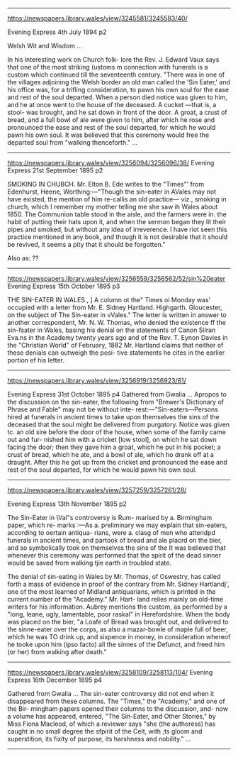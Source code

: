 

---


https://newspapers.library.wales/view/3245581/3245583/40/

Evening Express 
4th July 1894
p2

Welsh Wit and Wisdom
...

In his interesting work on Church folk- lore the Rev. J. Edward Vaux says that one of the most striking (ustoms m connection with funerals is a custom which continued till the seventeenth century. "There was in one of the villages adjoining the Welsh border an old man called the 'Sin Eater,' and his office was, for a trifling consideration, to pawn his own soul for the ease and rest of the soul departed. When a person died notice was given to him, and he at once went to the house of the deceased. A cucket —that is, a stool- was brought, and he sat down in front of the door. A groat, a crust of bread, and a full bowl of ale were given to him, after which he rose and pronounced the ease and rest of the soul departed, for which he would pawn his own soul. It was believed that this ceremony would free the departed soul from "walking thenceforth." 
 ...

---

https://newspapers.library.wales/view/3256094/3256096/38/
Evening Express
21st September 1895
p2

SMOKING IN CHUBCH. Mr. Elton B. Ede writes to the "Times"' from Edenhurst, Heene, Worthing:—"Though the sin-eater in AVales may not have existed, the mention of him re-callis an old practice— viz., smoking in church, which I remember my mother telling me she saw ih Wales about 1850. The Communion table stood in the aisle, and the farmers were in. the habit of putting their hats upon it, and when the sermon began they lit their pipes and smoked, but without any idea of irreverence. I have riot seen this practice mentioned in any book, and though it is not desirable that it should be revived, it seems a pity that it should be forgotten."

Also as:
??


---

https://newspapers.library.wales/view/3256559/3256562/52/sin%20eater
Evening Express 
15th October 1895
p3

THE SIN-EATER IN WALES., ] A column ot the" Times oi Monday was' occupied with a letter from Mr. E. Sidney Hartland. Highgarth. Gloucester, on the subject of The Sin-eater in vVales." The letter is written in answer to another correspondent, Mr. N. W. Thomas, who denied the existence ff the sin-fsater in Wales, basing his denial on the statements of Canon Silran Eva.ns in the Academy twenty years ago and of the Rev. T. Eynon Davies in the "Christian World" of February, 1882 Mr. Hartland claims that neither of these denials can outweigh the posi- tive statements he cites in the earlier portion ef his letter.



---

https://newspapers.library.wales/view/3256919/3256923/81/

Evening Express
31st October 1895
p4
Gathered from Gwalia
...
Apropos to the discussion on the sin-eater, the following from "Brewer's Dictionary of Phrase and Fable" may not be without inte- rest:—"Sin-eaters—Persons hired at funerals in ancient times to take upon themselves the sins of the deceased that the soul might be delivered from purgatory. Notice was given tc. an old sire before the door of the house, when some of the family came out and fur- nished him with a cricket [low stool], on which he sat down facing the door; then they gave him a groat, which he put in his pocket; a crust of bread, which he ate, and a bowl of ale, which ho drank off at a draught. After this he got up from the cricket and pronounced the ease and rest of the soul departed, for which he would pawn his own soul.


---

https://newspapers.library.wales/view/3257259/3257261/28/

Evening Express
13th November 1895
p2

The Sin-Eater in \Val"s controversy is Rum- marised by a. Birmingham paper, which re- marks :—As a. preliminary we may explain that sin-eaters, according to oertain antiqua- rians, were a. clasg of men who attendpd funerals in ancient times, and partook of bread and ale placrd on the bier, and so symbolically took on themselves the sins of the It was believed that whenever this ceremony was performed that the spirit of the dead sinner would be saved from walking tjie earth in troubled state.

The denial of sin-eating in Wales by Mr. Thomas, of Oswestry, has called forth a mass of evidence in proof of the contrary from Mr. Sidney Hartlandj', one of the most learned of Midland antiquarians, which is printed in the current number of the "Academy." Mr. Hart- land relies mainly on old-time writers for his information. Aubrey mentions the custom, as performed by a "long, leane, ugly, lamentable, poor raskal" in Herefordshire. When the body was placed on the bier, "a Loafe of Bread was brought out, and delivered to the sinne-eater over the corps, as also a mazar-bowle of maple full of beer, which he was TO drink up, and sixpence in money, in consideration whereof he tooke upon him (ipso facto) all the sinnes of the Defunct, and freed him (or her) from walking after death."



---

https://newspapers.library.wales/view/3258109/3258113/104/
Evening Express
16th December 1895
p4

Gathered from Gwalia
...
The sin-eater controversy did not end when it disappeared from these columns. The "Times," the "Academy," and one of the Bir- mingham papers opened their columns to the discussion, and- now a volume has appeared, entered, "The Sin-Eater, and Other Stories," by Miss Fiona Macleod, of which a reviewer says "she (the authoress) has caught in no small degree the sfpirit of the Celt, with ;ts gloom and superstition, its fixity of purpose, its harshness and nobility."
...

---

